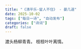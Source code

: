 ```yaml
---
title: "《清平乐·留人不住》 - 晏几道"
date: 2025-10-02
tags: ["每日一诗", "自动发布"]
categories: ["诗词"]
draft: false
---
```


渡头杨柳青青。
枝枝叶叶离情。

